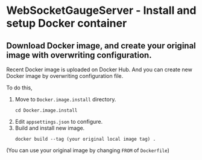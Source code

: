 # WebSocketGaugeServer - Install and setup Docker container

## Download Docker image, and create your original image with overwriting configuration. 
Recent Docker image is uploaded on Docker Hub.
And you can create new Docker image by overwriting configuration file.

To do this,
1.  Move to `Docker.image.install` directory.
    ```
    cd Docker.image.install
    ```
2.  Edit `appsettings.json` to configure.
3.  Build and install new image.
    ```
    docker build --tag (your original local image tag) .
    ```
(You can use your original image by changing `FROM` of `Dockerfile`)
